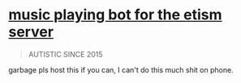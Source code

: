 # [music playing bot for the etism server](https://discord.gg/Tw7g8wYaVh)
> AUTISTIC SINCE 2015

garbage pls host this if you can, I can't do this much shit on phone.
